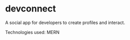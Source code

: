 # devconnect

A social app for developers to create profiles and interact.

Technologies used: MERN
